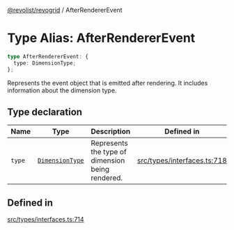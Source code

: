 [@revolist/revogrid](README.md) / AfterRendererEvent

# Type Alias: AfterRendererEvent

```ts
type AfterRendererEvent: {
  type: DimensionType;
};
```

Represents the event object that is emitted after rendering.
It includes information about the dimension type.

## Type declaration

| Name | Type | Description | Defined in |
| ------ | ------ | ------ | ------ |
| `type` | [`DimensionType`](TypeAlias.DimensionType.md) | Represents the type of dimension being rendered. | [src/types/interfaces.ts:718](https://github.com/revolist/revogrid/blob/69db770b4dd0e83354c8d987e03567beaf944291/src/types/interfaces.ts#L718) |

## Defined in

[src/types/interfaces.ts:714](https://github.com/revolist/revogrid/blob/69db770b4dd0e83354c8d987e03567beaf944291/src/types/interfaces.ts#L714)
